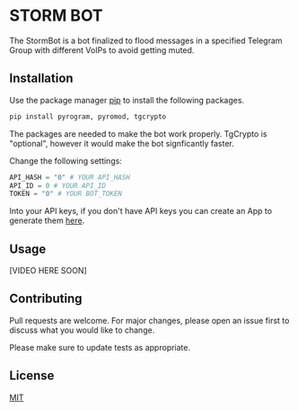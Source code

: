 # STORM BOT

The StormBot is a bot finalized to flood messages in a specified Telegram Group with different VoIPs to avoid getting muted.

## Installation

Use the package manager [pip](https://pip.pypa.io/en/stable/) to install the following packages.

```bash
pip install pyrogram, pyromod, tgcrypto
```
The packages are needed to make the bot work properly.
TgCrypto is "optional", however it would make the bot signficantly faster.

Change the following settings:
```python
API_HASH = "0" # YOUR API_HASH
API_ID = 0 # YOUR API_ID
TOKEN = "0" # YOUR BOT_TOKEN
```
Into your API keys, if you don't have API keys you can create an App to generate them [here](https://my.telegram.org/apps).

## Usage

[VIDEO HERE SOON]

## Contributing

Pull requests are welcome. For major changes, please open an issue first
to discuss what you would like to change.

Please make sure to update tests as appropriate.

## License

[MIT](https://choosealicense.com/licenses/mit/)
